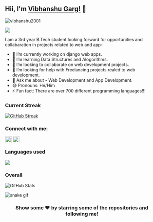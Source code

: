 ## Hii, I'm [Vibhanshu Garg!](https://www.linkedin.com/in/vibhanshu-garg/) 👋
<p align="left"> <img src="https://komarev.com/ghpvc/?username=vibhanshu2001&label=Views&color=blue&style=plastic" alt="vibhanshu2001" /> </p>
<p align="left">
  <a href="https://github.com/vibhanshu2001"><img src="https://readme-typing-svg.herokuapp.com?color=170D92&lines=Self+Taught+Programmer+and+Developer;Hardworking%2C+Determined%2C+Passionate;Always+learning+new+skills&height=45"></a>
</p>

I am a 3rd year B.Tech student looking forward for opportunities and collabaration in projects related to web and app-

- 🔭 I’m currently working on django web apps.
- 🌱 I’m learning Data Structures and Alogorithms.
- 👯 I’m looking to collaborate on web development projects.
- 🤔 I’m looking for help with Freelancing projects realed to web development.
- 💬 Ask me about - Web Development and App Development.
- 😄 Pronouns: He/Him
- ⚡ Fun fact:  There are over 700 different programming languages!!!
### Current Streak
[![GitHub Streak](https://github-readme-streak-stats.herokuapp.com/?user=vibhanshu2001&theme=radical)](https://git.io/streak-stats)
### Connect with me:

[<img align="left" alt="" width="22px" src="https://www.fpsa.org/wp-content/uploads/linkedin-logo-copy.png" />](https://www.linkedin.com/in/vibhanshu-garg)
[<img align="left" alt="codeSTACKr | Instagram" width="22px" src="https://cdn2.iconfinder.com/data/icons/social-media-2285/512/1_Instagram_colored_svg_1-512.png" />](https://www.instagram.com/garg.vibhanshu)
<br />

### Languages used

![](https://github-readme-stats.vercel.app/api/top-langs/?username=vibhanshu2001&theme=radical)

### Overall

![GitHub Stats](https://github-readme-stats.vercel.app/api?username=vibhanshu2001&theme=radical)

![snake gif](https://github.com/lagrandecode/vibhanshu2001/blob/output/github-contribution-grid-snake.gif)
<div align="center">

### Show some ❤️ by starring some of the repositories and following me!

</div>

